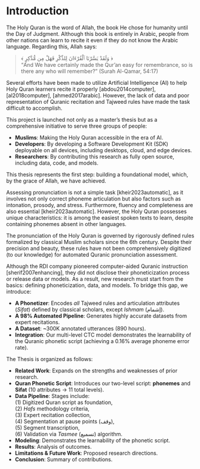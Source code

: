 # Introduction

The Holy Quran is the word of Allah, the book He chose for humanity until the Day of Judgment. Although this book is entirely in Arabic, people from other nations can learn to recite it even if they do not know the Arabic language. Regarding this, Allah says:  
> ﴾ وَلَقَدْ يَسَّرْنَا ٱلْقُرْءَانَ لِلذِّكْرِ فَهَلْ مِن مُّدَّكِرٍ ﴿  
“And We have certainly made the Qur’an easy for remembrance, so is there any who will remember?” (Surah Al-Qamar, 54:17)  

Several efforts have been made to utilize Artificial Intelligence (AI) to help Holy Quran learners recite it properly [abdou2014computer], [al2018computer], [ahmed2017arabic]. However, the lack of data and poor representation of Quranic recitation and Tajweed rules have made the task difficult to accomplish.

This project is launched not only as a master’s thesis but as a comprehensive initiative to serve three groups of people:

- **Muslims**: Making the Holy Quran accessible in the era of AI.
- **Developers**: By developing a Software Development Kit (SDK) deployable on all devices, including desktops, cloud, and edge devices.
- **Researchers**: By contributing this research as fully open source, including data, code, and models.

This thesis represents the first step: building a foundational model, which, by the grace of Allah, we have achieved.

Assessing pronunciation is not a simple task [kheir2023automatic], as it involves not only correct phoneme articulation but also factors such as intonation, prosody, and stress. Furthermore, fluency and completeness are also essential [kheir2023automatic]. However, the Holy Quran possesses unique characteristics: it is among the easiest spoken texts to learn, despite containing phonemes absent in other languages.

The pronunciation of the Holy Quran is governed by rigorously defined rules formalized by classical Muslim scholars since the 6th century. Despite their precision and beauty, these rules have not been comprehensively digitized (to our knowledge) for automated Quranic pronunciation assessment.

Although the RDI company pioneered computer-aided Quranic instruction [sherif2007enhancing], they did not disclose their phoneticization process or release data or models. As a result, new research must start from the basics: defining phoneticization, data, and models. To bridge this gap, we introduce:

- **A Phonetizer**: Encodes *all* Tajweed rules and articulation attributes (*Sifat*) defined by classical scholars, except *Ishmam* (إشمام).
- **A 98% Automated Pipeline**: Generates highly accurate datasets from expert recitations.
- **A Dataset**: ~300K annotated utterances (890 hours).
- **Integration**: Our multi-level CTC model demonstrates the learnability of the Quranic phonetic script (achieving a 0.16% average phoneme error rate).

The Thesis is organized as follows:

- **Related Work**: Expands on the strengths and weaknesses of prior research.
- **Quran Phonetic Script**: Introduces our two-level script: **phonemes** and **Sifat** (10 attributes → 11 total levels).
- **Data Pipeline**: Stages include:  
  (1) Digitized Quran script as foundation,  
  (2) *Hafs* methodology criteria,  
  (3) Expert recitation collection,  
  (4) Segmentation at pause points (وقف),  
  (5) Segment transcription,  
  (6) Validation via *Tasmee* (تسميع) algorithm.  
- **Modeling**: Demonstrates the learnability of the phonetic script.
- **Results**: Analysis of outcomes.
- **Limitations & Future Work**: Proposed research directions.
- **Conclusion**: Summary of contributions.
